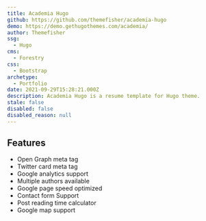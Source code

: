 ```yaml
---
title: Academia Hugo
github: https://github.com/themefisher/academia-hugo
demo: https://demo.gethugothemes.com/academia/
author: Themefisher
ssg:
  - Hugo
cms:
  - Forestry
css:
  - Bootstrap
archetype:
  - Portfolio
date: 2021-09-29T15:28:21.000Z
description: Academia Hugo is a resume template for Hugo theme.
stale: false
disabled: false
disabled_reason: null
---
```


## Features
* Open Graph meta tag
* Twitter card meta tag
* Google analytics  support
* Multiple authors available
* Google page speed optimized
* Contact form Support
* Post reading time calculator
* Google map support